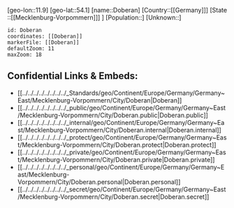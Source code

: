 ﻿---
location: [54.1,11.9]
mapzoom: [7,12] 
mapmarker: city 
type: City
tags:
- geo/City


SpocWebEntityId: 29824
isDeleted: false
confidential: public

---
[geo-lon::11.9]
[geo-lat::54.1]
[name::Doberan]
[Country::[[Germany]]]
[State ::[[Mecklenburg-Vorpommern]]] ]
[Population::]
[Unknown::]


```leaflet
id: Doberan
coordinates: [[Doberan]]
markerFile: [[Doberan]]
defaultZoom: 11 
maxZoom: 18
```


## Confidential Links & Embeds: 
- [[../../../../../../../../_Standards/geo/Continent/Europe/Germany/Germany~East/Mecklenburg-Vorpommern/City/Doberan|Doberan]] 
- [[../../../../../../../../_public/geo/Continent/Europe/Germany/Germany~East/Mecklenburg-Vorpommern/City/Doberan.public|Doberan.public]] 
- [[../../../../../../../../_internal/geo/Continent/Europe/Germany/Germany~East/Mecklenburg-Vorpommern/City/Doberan.internal|Doberan.internal]] 
- [[../../../../../../../../_protect/geo/Continent/Europe/Germany/Germany~East/Mecklenburg-Vorpommern/City/Doberan.protect|Doberan.protect]] 
- [[../../../../../../../../_private/geo/Continent/Europe/Germany/Germany~East/Mecklenburg-Vorpommern/City/Doberan.private|Doberan.private]] 
- [[../../../../../../../../_personal/geo/Continent/Europe/Germany/Germany~East/Mecklenburg-Vorpommern/City/Doberan.personal|Doberan.personal]] 
- [[../../../../../../../../_secret/geo/Continent/Europe/Germany/Germany~East/Mecklenburg-Vorpommern/City/Doberan.secret|Doberan.secret]] 
